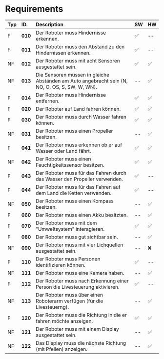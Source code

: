 # Requirements
| Typ| ID.      | Description  |   SW | HW             |                                                                                                          
|:---|:---------|:--------------------------------------------------------------------------------------------------------------------------------|--|--|
| F  | **010**  | Der Roboter muss Hindernisse erkennen. |✅|--|
| F  | **011**  | Der Roboter muss den Abstand zu den Hindernissen erkennen. |✅|--|
| NF | **012**  | Der Roboter muss mit acht Sensoren ausgestattet sein. |✅|✅|
| NF | **013**  | Die Sensoren müssen in gleiche Abständen am Auto angebracht sein (N, NO, O, OS, S, SW, W, WN). |--|✅|
| F  | **014**  | Der Roboter muss Hindernisse entfernen.|✅ |✅|
| F  | **020**  | Der Roboter auf Land fahren können.|✅	|✅|
| F  | **030**  | Der Roboter muss durch Wasser fahren können.|✅|✅|
| NF | **031**  | Der Roboter muss einen Propeller besitzen.|--|✅|                                   
| F  | **041**  | Der Roboter muss erkennen ob er auf Wasser oder Land fährt.|✅	|✅|
| NF | **042**  | Der Roboter muss einen Feuchtigkeitssensor besitzen.|✅|✅|
| F  | **043**  | Der Roboter muss für das Fahren durch das Wasser den Propeller verwenden.|✅|--|
| F  | **044**  | Der Roboter muss für das Fahren auf dem Land die Ketten verwenden.|✅|--|
| NF | **050**  | Der Roboter muss einen Kompass besitzen.|--|✅|
| F  | **060**  | Der Roboter muss einen Akku besitzten.|--|✅|
| F  | **070**  | Der Roboter muss mit dem "Umweltsystem" interagieren.|✅|✅|
| F  | **080**  | Der Roboter muss gut sichtbar sein.|--|✅|
| NF | **090**  | Der Roboter muss mit vier Lichquellen ausgestattet sein. |--|❌|
| F  | **110**  | Der Roboter muss Personen identifizieren können.|✅|--|
| NF | **111**  | Der Roboter muss eine Kamera haben.|--|✅|
| F  | **112**  | Der Roboter muss nach Erkennung einer Person die Livesteuerung aktivieren.|✅|--|
| NF | **113**  | Der Roboter muss über einen Roboterarm verfügen (für die Livesteuerng).|--|✅|
| F  | **120**  | Der Roboter muss die Richtung in die er fahren möchte anzeigen.|✅|✅|
| NF | **121**  | Der Roboter muss mit einem Display ausgestattet sein.|--|✅|
| NF | **122**  | Das Display muss die nächste Richtung (mit Pfeilen) anzeigen.|--|✅|
